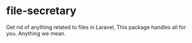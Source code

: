 # file-secretary
Get rid of anything related to files in Laravel, This package handles all for you. Anything we mean.

